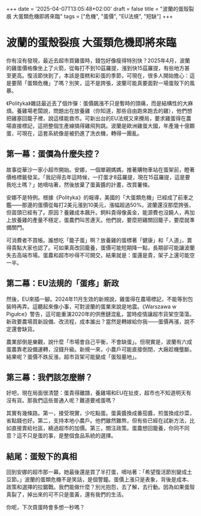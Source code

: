 +++
date = '2025-04-07T13:05:48+02:00'
draft = false
title = "波蘭的蛋殼裂痕 大蛋類危機即將來臨"
tags = ["危機", "蛋價", "EU法規", "短缺"]
+++

# 波蘭的蛋殼裂痕 大蛋類危機即將來臨

你有沒有發現，最近去超市買雞蛋時，錢包好像瘦得特別快？2025年4月，波蘭的雞蛋價格像坐上了火箭，從每打不到10茲羅提，漲到快15茲羅提，有些地方甚至更高。復活節快到了，本該是蛋糕和彩蛋的季節，可現在，很多人開始擔心：這是要鬧「蛋類危機」了嗎？別笑，這不是誇張，波蘭可能真要面對一場蛋殼下的風暴。

《Polityka》雜誌最近丟了個炸彈：蛋價飆漲不只是暫時的頭痛，而是結構性的大麻煩。養雞場老闆說，問題出在放養雞（你知道，那些自由跑來跑去的雞），他們想把雞塞回籠子裡，說這樣能救市。可新出台的EU法規又來攪局，要求雞蛋得在農場直接標記，這把整個生產線搞得雞飛狗跳。波蘭是歐洲雞蛋大國，年產幾十億顆蛋，可現在，這套系統像是被扔進了洗衣機，轉得一團亂。

## 第一幕：蛋價為什麼失控？

故事從華沙一家小超市開始。安娜，一個單親媽媽，推著購物車站在蛋架前，瞪著價格標籤發呆。「我記得去年這時候，一打蛋才8茲羅提，現在15茲羅提，這是要我吃土嗎？」她嘀咕著，然後放棄了蛋黃醬的計畫，改買薯條。

安娜不是特例。根據《Polityka》的報導，美國的「大蛋類危機」已經成了前車之鑑——那邊的蛋價從每打2美元漲到10美元，漲幅超過50%。波蘭還沒那麼誇張，但苗頭已經有了。原因？養雞成本飆升。飼料貴得像黃金，能源費也沒饒人，再加上放養雞的產量不穩定，蛋農們叫苦連天。他們說，要麼把雞關回籠子，要麼就準備關門。

可消費者不買帳。誰想吃「籠子蛋」啊？放養雞的蛋標著「健康」和「人道」，賣得貴點大家也認了。可如果真改回籠養，蛋價可能短期降一點，長期卻可能讓波蘭失去高端市場。蛋農和超市吵得不可開交，結果就是：蛋還是貴，架子上還可能空一半。

## 第二幕：EU法規的「蛋疼」新政

然後，EU來插一腳。2024年11月生效的新規說，雞蛋得在農場標記，不能等到包裝時再弄。這聽起來像小事，可對波蘭的蛋業來說是地震。《Warszawa w Pigułce》警告，這可能重演2020年的供應鏈混亂，當時疫情讓超市貨架空蕩蕩。新政要農場買新設備、改流程，成本誰出？當然是轉嫁給你我——蛋價再漲，說不定還會缺貨。

農業部倒是樂觀，說什麼「市場會自己平衡，不會缺蛋」。但現實是，波蘭有六成蛋農靠老設備運轉，沒錢升級。新規一來，小農戶可能直接倒閉，大廠趁機壟斷。結果呢？蛋價不跌反漲，超市貨架可能變成「蛋殼墓地」。

## 第三幕：我們該怎麼辦？

好吧，現在局面很清楚：蛋貴得離譜，養雞場和EU在扯皮，超市也不知道明天有沒有貨。那我們這些普通人呢？難道要戒蛋嗎？

其實有幾條路。第一，接受現實，少吃點蛋。蛋黃醬換成番茄醬，煎蛋換成炒菜，省點錢也好。第二，支持本地小農戶。他們雖然難熬，但有些已經在試新方法，比如直接賣給社區，繞過超市的加價。第三，關注政策。蛋農想回籠養，你同不同意？這不只是蛋的事，是整個食品系統的選擇。

## 結尾：蛋殼下的真相

回到安娜的超市那一幕。她最後還是買了半打蛋，嘀咕著：「希望復活節別變成土豆節。」波蘭的蛋類危機不是笑話，是個警鐘。蛋價上漲只是表象，背後是成本、政策和選擇的拉鋸戰。我們能做什麼？別光抱怨，去了解，去行動。因為如果蛋殼真裂了，掉出來的可不只是蛋黃，還有我們的生活。

你呢，下次買蛋時會多想一秒嗎？

